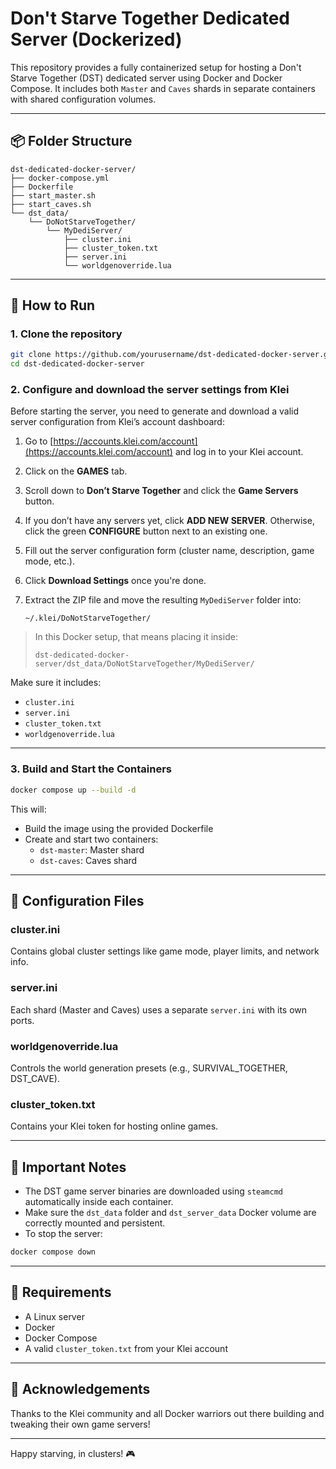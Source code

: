 
# Don't Starve Together Dedicated Server (Dockerized)

This repository provides a fully containerized setup for hosting a Don't Starve Together (DST) dedicated server using Docker and Docker Compose. It includes both `Master` and `Caves` shards in separate containers with shared configuration volumes.

---

## 📦 Folder Structure

```
dst-dedicated-docker-server/
├── docker-compose.yml
├── Dockerfile
├── start_master.sh
├── start_caves.sh
└── dst_data/
    └── DoNotStarveTogether/
        └── MyDediServer/
            ├── cluster.ini
            ├── cluster_token.txt
            ├── server.ini
            └── worldgenoverride.lua
```

---

## 🚀 How to Run

### 1. Clone the repository

```bash
git clone https://github.com/yourusername/dst-dedicated-docker-server.git
cd dst-dedicated-docker-server
```

### 2. Configure and download the server settings from Klei

Before starting the server, you need to generate and download a valid server configuration from Klei’s account dashboard:

1. Go to [https://accounts.klei.com/account](https://accounts.klei.com/account) and log in to your Klei account.
2. Click on the **GAMES** tab.
3. Scroll down to **Don’t Starve Together** and click the **Game Servers** button.
4. If you don’t have any servers yet, click **ADD NEW SERVER**. Otherwise, click the green **CONFIGURE** button next to an existing one.
5. Fill out the server configuration form (cluster name, description, game mode, etc.).
6. Click **Download Settings** once you're done.
7. Extract the ZIP file and move the resulting `MyDediServer` folder into:

   ```
   ~/.klei/DoNotStarveTogether/
   ```

> In this Docker setup, that means placing it inside:
> ```
> dst-dedicated-docker-server/dst_data/DoNotStarveTogether/MyDediServer/
> ```

Make sure it includes:
- `cluster.ini`
- `server.ini`
- `cluster_token.txt`
- `worldgenoverride.lua`

---

### 3. Build and Start the Containers

```bash
docker compose up --build -d
```

This will:
- Build the image using the provided Dockerfile
- Create and start two containers:
  - `dst-master`: Master shard
  - `dst-caves`: Caves shard

---

## 🔧 Configuration Files

### cluster.ini
Contains global cluster settings like game mode, player limits, and network info.

### server.ini
Each shard (Master and Caves) uses a separate `server.ini` with its own ports.

### worldgenoverride.lua
Controls the world generation presets (e.g., SURVIVAL_TOGETHER, DST_CAVE).

### cluster_token.txt
Contains your Klei token for hosting online games.

---

## 🧠 Important Notes

- The DST game server binaries are downloaded using `steamcmd` automatically inside each container.
- Make sure the `dst_data` folder and `dst_server_data` Docker volume are correctly mounted and persistent.
- To stop the server:
```bash
docker compose down
```

---

## 🐧 Requirements

- A Linux server
- Docker
- Docker Compose
- A valid `cluster_token.txt` from your Klei account

---

## 🙌 Acknowledgements

Thanks to the Klei community and all Docker warriors out there building and tweaking their own game servers!

---

Happy starving, in clusters! 🎮
